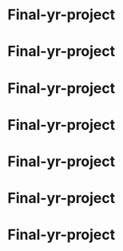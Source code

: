 # Final-yr-project
# Final-yr-project
# Final-yr-project
# Final-yr-project
# Final-yr-project
# Final-yr-project
# Final-yr-project

